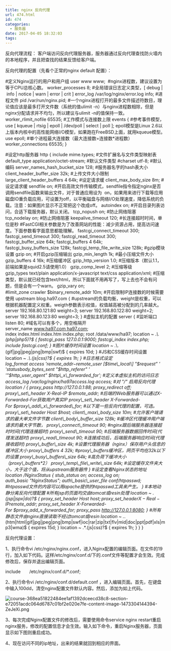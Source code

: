 ```yaml
---
title: nginx 反向代理
url: 474.html
id: 474
categories:
  - 服务器
date: 2017-04-05 18:32:03
tags:
---
```


反向代理流程： 客户端访问反向代理服务器，服务器通过反向代理查找防火墙内的本地程序，并且把查找的结果反馈给客户端。  

反向代理的配置（先看个正常的nginx default 配置）：

#定义Nginx运行的用户和用户组
user www www; 
#nginx进程数，建议设置为等于CPU总核心数。
worker_processes 8;
#全局错误日志定义类型，\[ debug | info | notice | warn | error | crit \]
error_log /var/log/nginx/error.log info;
#进程文件
pid /var/run/nginx.pid;
#一个nginx进程打开的最多文件描述符数目，理论值应该是最多打开文件数（系统的值ulimit -n）与nginx进程数相除，但是nginx分配请求并不均匀，所以建议与ulimit -n的值保持一致。
worker\_rlimit\_nofile 65535;
#工作模式与连接数上限
events
{
#参考事件模型，use \[ kqueue | rtsig | epoll | /dev/poll | select | poll \]; epoll模型是Linux 2.6以上版本内核中的高性能网络I/O模型，如果跑在FreeBSD上面，就用kqueue模型。
use epoll;
#单个进程最大连接数（最大连接数=连接数*进程数）
worker_connections 65535;
}

#设定http服务器
http
{
include mime.types; #文件扩展名与文件类型映射表
default_type application/octet-stream; #默认文件类型
#charset utf-8; #默认编码
server\_names\_hash\_bucket\_size 128; #服务器名字的hash表大小
client\_header\_buffer_size 32k; #上传文件大小限制
large\_client\_header_buffers 4 64k; #设定请求缓
client\_max\_body_size 8m; #设定请求缓
sendfile on; #开启高效文件传输模式，sendfile指令指定nginx是否调用sendfile函数来输出文件，对于普通应用设为 
on，如果用来进行下载等应用磁盘IO重负载应用，可设置为off，以平衡磁盘与网络I/O处理速度，降低系统的负载。注意：如果图片显示不正常把这个改成off。
autoindex on; #开启目录列表访问，合适下载服务器，默认关闭。
tcp_nopush on; #防止网络阻塞
tcp_nodelay on; #防止网络阻塞
keepalive_timeout 120; #长连接超时时间，单位是秒
#FastCGI相关参数是为了改善网站的性能：减少资源占用，提高访问速度。下面参数看字面意思都能理解。
fastcgi\_connect\_timeout 300;
fastcgi\_send\_timeout 300;
fastcgi\_read\_timeout 300;
fastcgi\_buffer\_size 64k;
fastcgi_buffers 4 64k;
fastcgi\_busy\_buffers_size 128k;
fastcgi\_temp\_file\_write\_size 128k;
#gzip模块设置
gzip on; #开启gzip压缩输出
gzip\_min\_length 1k; #最小压缩文件大小
gzip_buffers 4 16k; #压缩缓冲区
gzip\_http\_version 1.0; #压缩版本（默认1.1，前端如果是squid2.5请使用1.0）
gzip\_comp\_level 2; #压缩等级
gzip_types text/plain application/x-javascript text/css application/xml;
#压缩类型，默认就已经包含text/html，所以下面就不用再写了，写上去也不会有问题，但是会有一个warn。
gzip_vary on;
#limit\_zone crawler $binary\_remote_addr 10m; #开启限制IP连接数的时候需要使用
upstream blog.ha97.com {
#upstream的负载均衡，weight是权重，可以根据机器配置定义权重。weigth参数表示权值，权值越高被分配到的几率越大。
server 192.168.80.121:80 weight=3;
server 192.168.80.122:80 weight=2;
server 192.168.80.123:80 weight=3;
}
#虚拟主机的配置
server
{
#监听端口
listen 80;
#域名可以有多个，用空格隔开
server_name www.ha97.com ha97.com;
index index.html index.htm index.php;
root /data/www/ha97;
location ~ .*\\.(php|php5)?$
{
fastcgi_pass 127.0.0.1:9000;
fastcgi_index index.php;
include fastcgi.conf;
}
#图片缓存时间设置
location ~ .*\\.(gif|jpg|jpeg|png|bmp|swf)$
{
expires 10d;
}
#JS和CSS缓存时间设置
location ~ .*\\.(js|css)?$
{
expires 1h;
}
#日志格式设定
log\_format access '$remote\_addr - $remote\_user \[$time\_local\] "$request" '
'$status $body\_bytes\_sent "$http_referer" '
'"$http\_user\_agent" $http\_x\_forwarded_for';
#定义本虚拟主机的访问日志
access_log /var/log/nginx/ha97access.log access;
#对 "/" 启用反向代理
location / {
proxy_pass http://127.0.0.1:88;
proxy_redirect off;
proxy\_set\_header X-Real-IP $remote_addr;
#后端的Web服务器可以通过X-Forwarded-For获取用户真实IP
proxy\_set\_header X-Forwarded-For $proxy\_add\_x\_forwarded\_for;
#以下是一些反向代理的配置，可选。
proxy\_set\_header Host $host;
client\_max\_body_size 10m; #允许客户端请求的最大单文件字节数
client\_body\_buffer_size 128k; #缓冲区代理缓冲用户端请求的最大字节数，
proxy\_connect\_timeout 90; #nginx跟后端服务器连接超时时间(代理连接超时)
proxy\_send\_timeout 90; #后端服务器数据回传时间(代理发送超时)
proxy\_read\_timeout 90; #连接成功后，后端服务器响应时间(代理接收超时)
proxy\_buffer\_size 4k; #设置代理服务器（nginx）保存用户头信息的缓冲区大小
proxy\_buffers 4 32k; #proxy\_buffers缓冲区，网页平均在32k以下的设置
proxy\_busy\_buffers\_size 64k; #高负荷下缓冲大小（proxy\_buffers*2）
proxy\_temp\_file\_write\_size 64k;
#设定缓存文件夹大小，大于这个值，将从upstream服务器传
}
#设定查看Nginx状态的地址
location /NginxStatus {
stub_status on;
access_log on;
auth_basic "NginxStatus";
auth\_basic\_user_file conf/htpasswd;
#htpasswd文件的内容可以用apache提供的htpasswd工具来产生。
}
#本地动静分离反向代理配置
#所有jsp的页面均交由tomcat或resin处理
location ~ .(jsp|jspx|do)?$ {
proxy\_set\_header Host $host;
proxy\_set\_header X-Real-IP $remote_addr;
proxy\_set\_header X-Forwarded-For $proxy\_add\_x\_forwarded\_for;
proxy_pass http://127.0.0.1:8080;
}
#所有静态文件由nginx直接读取不经过tomcat或resin
location ~ .*.(htm|html|gif|jpg|jpeg|png|bmp|swf|ioc|rar|zip|txt|flv|mid|doc|ppt|pdf|xls|mp3|wma)$
{ expires 15d; }
location ~ .*.(js|css)?$
{ expires 1h; }
}
}

反向代理设置：  

  

1、执行命令vi /etc/nginx/nginx.conf，进入Nginx配置的编辑页面。在文件的19行，加入如下代码。这样/etc/nginx/conf.d/下的.conf文件等配置才会生效。完成修改后，保存并退出编辑页面。

include       /etc/nginx/conf.d/*.conf;

2、执行命令vi /etc/nginx/conf.d/default.conf ，进入编辑页面。首先，在键盘中输入100dd，清空nginx配置文件默认内容。然后，添加为如上代码。

![course-368ea51822484ee1af1392dceecd38c8-section-e72051acdc064d6787c01bf2e020e7fe-content-image-1473304144394-ZeJeXi.png](/ueditor/php/upload/image/20170405/1491388244187008.png "1491388244187008.png")

3、每次完成Nginx配置文件的修改后，需要使用命令service nginx restart重启nginx服务，修改的配置信息才会生效。输入如下命令，重启Nginx服务器，页面显示如下图则重启成功。

4、现在访问不同的ip地址，出来的结果就回到相应的界面。